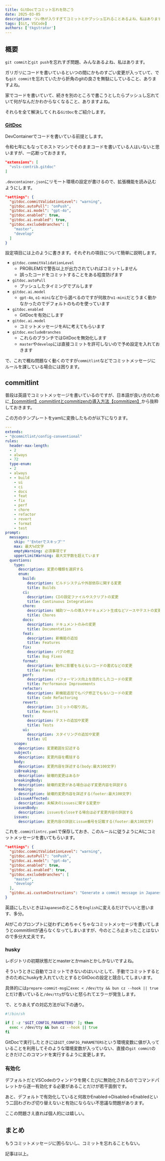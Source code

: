```yaml
---
title: GitDocでコミット忘れを防ごう
date: 2025-03-05
description: つい熱が入りすぎてコミットとかプッシュ忘れることあるよね、私はあります。
tags: [Git, VSCode]
authors: ['tkgstrator']
---
```


## 概要

`git commit`と`git push`を忘れすぎ問題、みんなあるよね、私はあります。

ガリガリにコードを書いているといつの間にかものすごい変更が入っていて、でも`git commit`を忘れていたから折角のgitの良さを無駄にしていること、ありますよね。

家でコードを書いていて、続きを別のところで書こうとしたらプッシュし忘れていて何がなんだかわからなくなること、ありますよね。

それらを全て解決してくれる`GitDoc`をご紹介します。

### [GitDoc](https://marketplace.visualstudio.com/items?itemName=vsls-contrib.gitdoc)

DevContainerでコードを書いている前提とします。

令和七年にもなってホストマシンでそのままコードを書いている人はいないと思いますが、一応断っておきます。

```json
"extensions": [
  "vsls-contrib.gitdoc"
]
```

`.devcontainer.json`にリモート環境の設定が書けるので、拡張機能を読み込むようにします。

```json
"settings": {
  "gitdoc.commitValidationLevel": "warning",
  "gitdoc.autoPull": "onPush",
  "gitdoc.ai.model": "gpt-4o",
  "gitdoc.enabled": true,
  "gitdoc.ai.enabled": true,
  "gitdoc.excludeBranches": [
    "master",
    "develop"
  ]
}
```

設定項目には上のように書きます。それぞれの項目について簡単に説明します。

- `gitdoc.commitValidationLevel`
  - PROBLEMSで警告以上が出力されていればコミットしません
  - 誤ったコードをコミットすることをある程度防げます
- `gitdoc.autoPull`
  - プッシュしたタイミングでプルします
- `gitdoc.ai.model`
  - `gpt-4o`, `o1-mini`などから選べるのですが何故か`o1-mini`だとうまく動かなかったのでデフォルトのものを使っています
- `gitdoc.enabled`
  - GitDocを有効にします
- `gitdoc.ai.model`
  - コミットメッセージをAIに考えてもらいます
- `gitdoc.excludeBranches`
  - これらのブランチではGitDocを無効化します
  - `master`や`develop`には直接コミットを許可しないので予め設定を入れておきます

で、これで概ね問題なく動くのですが`commitlint`などでコミットメッセージにルールを課している場合には困ります。

## commitlint

普段は英語でコミットメッセージを書いているのですが、日本語が良い方のために[【commitlint】commitlintとcommitizenの導入方法【commitizen】](https://qiita.com/P-man_Brown/items/d919bf4dbbc6ff49893c)から抜粋しておきます。

この方のテンプレートをyamlに変換したものが以下になります。

```yaml
---
extends:
- "@commitlint/config-conventional"
rules:
  header-max-length:
  - 2
  - always
  - 72
  type-enum:
  - 2
  - always
  - - build
    - ui
    - ci
    - docs
    - feat
    - fix
    - perf
    - chore
    - refactor
    - revert
    - format
    - test
prompt:
  messages:
    skip: "'Enterでスキップ'"
    max: 最大%d文字
    emptyWarning: 必須事項です
    upperLimitWarning: 最大文字数を超えています
  questions:
    type:
      description: 変更の種類を選択する
      enum:
        build:
          description: ビルドシステムや外部依存に関する変更
          title: Builds
        ci:
          description: CIの設定ファイルやスクリプトの変更
          title: Continuous Integrations
        chore:
          description: 補助ツールの導入やドキュメント生成などソースやテストの変更を含まない変更
          title: Chores
        docs:
          description: ドキュメントのみの変更
          title: Documentation
        feat:
          description: 新機能の追加
          title: Features
        fix:
          description: バグの修正
          title: Bug Fixes
        format:
          description: 動作に影響を与えないコードの書式などの変更
          title: Format
        perf:
          description: パフォーマンス向上を目的としたコードの変更
          title: Performance Improvements
        refactor:
          description: 新機能追加でもバグ修正でもないコードの変更
          title: Code Refactoring
        revert:
          description: コミットの取り消し
          title: Reverts
        test:
          description: テストの追加や変更
          title: Tests
        ui:
          description: スタイリングの追加や変更
          title: UI
    scope:
      description: 変更範囲を記述する
    subject:
      description: 変更内容を概括する
    body:
      description: 変更内容を詳述する(body:最大100文字)
    isBreaking:
      description: 破壊的変更はあるか
    breakingBody:
      description: 破壊的変更がある場合は必ず変更内容を詳説する
    breaking:
      description: 破壊的変更内容を詳述する(footer:最大100文字)
    isIssueAffected:
      description: 未解決のissuesに関する変更か
    issuesBody:
      description: issuesをcloseする場合は必ず変更内容の詳説する
    issues:
      description: 変更内容の詳説とissue番号を記載する(footer:最大100文字)
```

これを`.commitlintrc.yaml`で保存しておき、このルールに従うようにAIにコミットメッセージを書いてもらいます。

```json
"settings": {
  "gitdoc.commitValidationLevel": "warning",
  "gitdoc.autoPull": "onPush",
  "gitdoc.ai.model": "gpt-4o",
  "gitdoc.enabled": true,
  "gitdoc.ai.enabled": true,
  "gitdoc.excludeBranches": [
    "master",
    "develop"
  ],
  "gitdoc.ai.customInstructions": "Generate a commit message in Japanese following the Conventional Commits specification and `commitlint` rules. Use the format `<type>(<scope>): <short description>` and choose `<type>` from `build`, `ci`, `docs`, `feat`, `fix`, `perf`, `chore`, `refactor`, `revert`, `format`, `test`. Limit `<short description>` to 72 characters. If `<short description>` starts with an English word, it must be in lowercase.",
}
```

英語にしたいときは`Japanese`のところを`English`に変えるだけでいいと思います、多分。

AIがこのプロンプトに従わずにめちゃくちゃなコミットメッセージを書いてしまうとcommitlintが通らなくなってしまいますが、今のところ止まったことはないので多分大丈夫です。

### husky

レポジトリの初期状態だとmasterとかmainとかしかないですよね。

そういうときに自動でコミットできないのはいいとして、手動でコミットするときのためにhuskyを入れていたとするとGitDocの設定と競合してしまいます。

具体的には`prepare-commit-msg`に`exec < /dev/tty && bun cz --hook || true`とだけ書いていると`/dev/tty`がないと怒られてエラーが発生します。

で、とりあえずの対応方法が以下の通り。

```zsh
#!/bin/sh

if [ -z "$GIT_CONFIG_PARAMETERS" ]; then
  exec < /dev/tty && bun cz --hook || true
fi
```

GitDocで実行したときには`GIT_CONFIG_PARAMETERS`という環境変数に値が入っていることを利用してそのような環境変数が入っていない、直接の`git commit`のときだけこのコマンドを実行するように変更します。

### 有効化

デフォルトだとVSCodeのウィンドウを開くたびに無効化されるのでコマンドパレットから逐一有効化する必要があることだけが若干面倒です。

あと、デフォルトで有効化していると何故かEnabled→Disabled→Enabledという二回わざわざ切り替えないと有効にならない不思議な問題があります。

ここの問題さえ直れば個人的には嬉しい。

## まとめ

もうコミットメッセージに困らないし、コミットを忘れることもない。

記事は以上。
